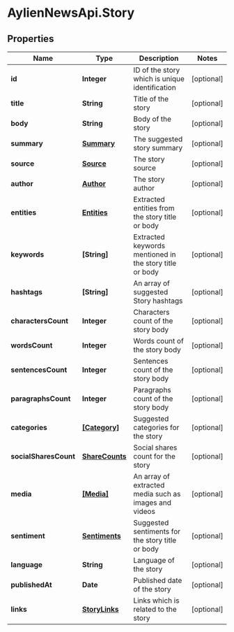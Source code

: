 # AylienNewsApi.Story

## Properties
Name | Type | Description | Notes
------------ | ------------- | ------------- | -------------
**id** | **Integer** | ID of the story which is unique identification | [optional] 
**title** | **String** | Title of the story | [optional] 
**body** | **String** | Body of the story | [optional] 
**summary** | [**Summary**](Summary.md) | The suggested story summary | [optional] 
**source** | [**Source**](Source.md) | The story source | [optional] 
**author** | [**Author**](Author.md) | The story author | [optional] 
**entities** | [**Entities**](Entities.md) | Extracted entities from the story title or body | [optional] 
**keywords** | **[String]** | Extracted keywords mentioned in the story title or body | [optional] 
**hashtags** | **[String]** | An array of suggested Story hashtags | [optional] 
**charactersCount** | **Integer** | Characters count of the story body | [optional] 
**wordsCount** | **Integer** | Words count of the story body | [optional] 
**sentencesCount** | **Integer** | Sentences count of the story body | [optional] 
**paragraphsCount** | **Integer** | Paragraphs count of the story body | [optional] 
**categories** | [**[Category]**](Category.md) | Suggested categories for the story | [optional] 
**socialSharesCount** | [**ShareCounts**](ShareCounts.md) | Social shares count for the story | [optional] 
**media** | [**[Media]**](Media.md) | An array of extracted media such as images and videos | [optional] 
**sentiment** | [**Sentiments**](Sentiments.md) | Suggested sentiments for the story title or body | [optional] 
**language** | **String** | Language of the story | [optional] 
**publishedAt** | **Date** | Published date of the story | [optional] 
**links** | [**StoryLinks**](StoryLinks.md) | Links which is related to the story | [optional] 


